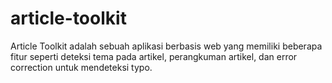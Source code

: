 # article-toolkit
Article Toolkit adalah sebuah aplikasi berbasis web yang memiliki beberapa fitur seperti deteksi tema pada artikel, perangkuman artikel, dan error correction untuk mendeteksi typo.
